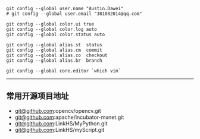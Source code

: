 
```
git config --global user.name "Austin.Dawei"
# git config --global user.email "381082014@qq.com"

git config --global color.ui true
git config --global color.log auto
git config --global color.status auto

git config --global alias.st  status
git config --global alias.cm  commit
git config --global alias.co  checkout
git config --global alias.br  branch

git config --global core.editor `which vim`
```

---
## 常用开源项目地址
- git@github.com:opencv/opencv.git
- git@github.com:apache/incubator-mxnet.git 
- git@github.com:LinkHS/MyPython.git
- git@github.com:LinkHS/myScript.git
